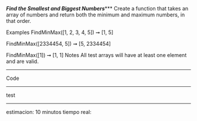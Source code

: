 *****Find the Smallest and Biggest Numbers********
Create a function that takes an array of numbers and return both the minimum and maximum numbers, in that order.

Examples
FindMinMax([1, 2, 3, 4, 5]) ➞ [1, 5]

FindMinMax([2334454, 5]) ➞ [5, 2334454]

FindMinMax([1]) ➞ [1, 1]
Notes
All test arrays will have at least one element and are valid.

---------------------------


Code

-------------
test


-----
estimacion: 10 minutos
tiempo real:

